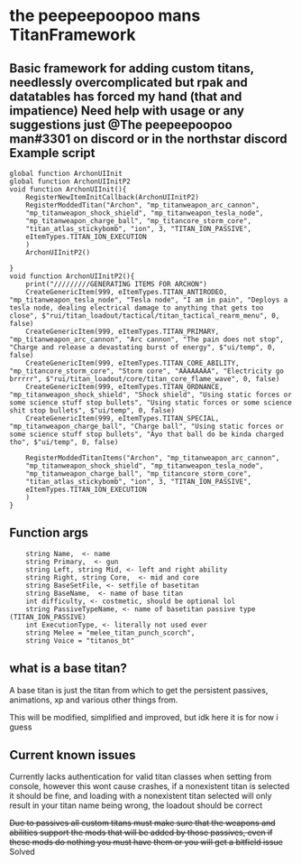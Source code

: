 the peepeepoopoo mans TitanFramework
==
Basic framework for adding custom titans, needlessly overcomplicated but rpak and datatables has forced my hand (that and impatience)
Need help with usage or any suggestions just @The peepeepoopoo man#3301 on discord or in the northstar discord
Example script
--
```
global function ArchonUIInit
global function ArchonUIInitP2
void function ArchonUIInit(){
	RegisterNewItemInitCallback(ArchonUIInitP2)
	RegisterModdedTitan("Archon", "mp_titanweapon_arc_cannon", 
	"mp_titanweapon_shock_shield", "mp_titanweapon_tesla_node",
	"mp_titanweapon_charge_ball", "mp_titancore_storm_core", 
	"titan_atlas_stickybomb", "ion", 3, "TITAN_ION_PASSIVE",
	eItemTypes.TITAN_ION_EXECUTION
	)
	ArchonUIInitP2()
	
}
void function ArchonUIInitP2(){
	print("/////////GENERATING ITEMS FOR ARCHON")
	CreateGenericItem(999, eItemTypes.TITAN_ANTIRODEO, "mp_titanweapon_tesla_node", "Tesla node", "I am in pain", "Deploys a tesla node, dealing electrical damage to anything that gets too close", $"rui/titan_loadout/tactical/titan_tactical_rearm_menu", 0, false)
	CreateGenericItem(999, eItemTypes.TITAN_PRIMARY, "mp_titanweapon_arc_cannon", "Arc cannon", "The pain does not stop", "Charge and release a devastating burst of energy", $"ui/temp", 0, false)
	CreateGenericItem(999, eItemTypes.TITAN_CORE_ABILITY, "mp_titancore_storm_core", "Storm core", "AAAAAAAA", "Electricity go brrrrr", $"rui/titan_loadout/core/titan_core_flame_wave", 0, false)
	CreateGenericItem(999, eItemTypes.TITAN_ORDNANCE, "mp_titanweapon_shock_shield", "Shock shield", "Using static forces or some science stuff stop bullets", "Using static forces or some science shit stop bullets", $"ui/temp", 0, false)
	CreateGenericItem(999, eItemTypes.TITAN_SPECIAL, "mp_titanweapon_charge_ball", "Charge ball", "Using static forces or some science stuff stop bullets", "Ayo that ball do be kinda charged tho", $"ui/temp", 0, false)

	RegisterModdedTitanItems("Archon", "mp_titanweapon_arc_cannon", 
	"mp_titanweapon_shock_shield", "mp_titanweapon_tesla_node",
	"mp_titanweapon_charge_ball", "mp_titancore_storm_core", 
	"titan_atlas_stickybomb", "ion", 3, "TITAN_ION_PASSIVE",
	eItemTypes.TITAN_ION_EXECUTION
	)
}
```
Function args
--
```
    string Name,  <- name
    string Primary,  <- gun
    string Left, string Mid, <- left and right ability 
    string Right, string Core,  <- mid and core
    string BaseSetFile, <- setfile of basetitan
    string BaseName,  <- name of base titan
    int difficulty, <- costmetic, should be optional lol
    string PassiveTypeName, <- name of basetitan passive type (TITAN_ION_PASSIVE)
    int ExecutionType, <- literally not used ever
    string Melee = "melee_titan_punch_scorch",
    string Voice = "titanos_bt"
```
what is a base titan?
-----
A base titan is just the titan from which to get the persistent passives, animations, xp and various other things from.

This will be modified, simplified and improved, but idk here it is for now i guess 

Current known issues
-------
Currently lacks authentication for valid titan classes when setting from console, however this wont cause crashes, if a nonexistent titan is selected it should be fine, and loading with a nonexistent titan selected will only result in your titan name being wrong, the loadout should be correct

~~Due to passives all custom titans must make sure that the weapons and abilities support the mods that will be added by those passives, even if these mods do nothing you must have them or you will get a bitfield issue~~ Solved
